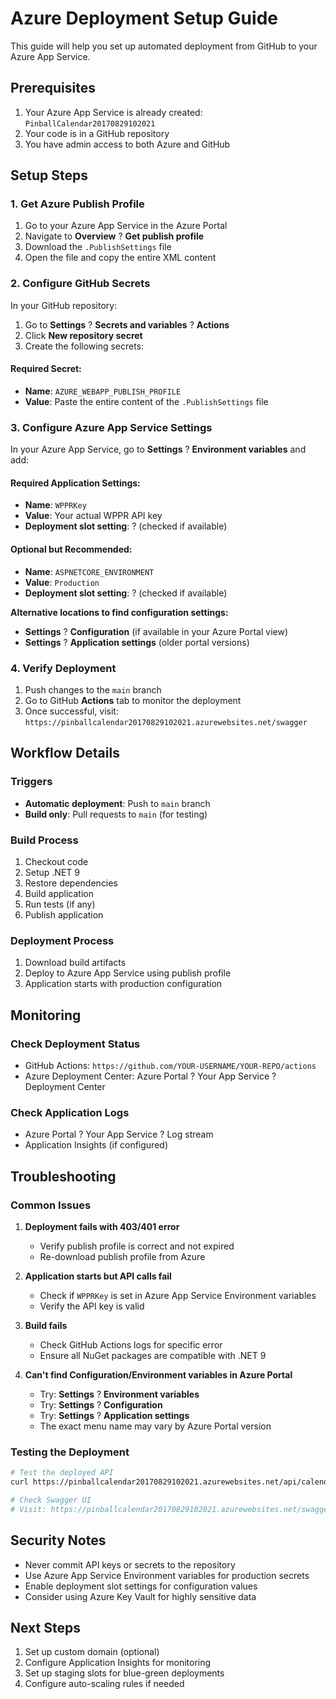 # Azure Deployment Setup Guide

This guide will help you set up automated deployment from GitHub to your Azure App Service.

## Prerequisites

1. Your Azure App Service is already created: `PinballCalendar20170829102021`
2. Your code is in a GitHub repository
3. You have admin access to both Azure and GitHub

## Setup Steps

### 1. Get Azure Publish Profile

1. Go to your Azure App Service in the Azure Portal
2. Navigate to **Overview** ? **Get publish profile**
3. Download the `.PublishSettings` file
4. Open the file and copy the entire XML content

### 2. Configure GitHub Secrets

In your GitHub repository:

1. Go to **Settings** ? **Secrets and variables** ? **Actions**
2. Click **New repository secret**
3. Create the following secrets:

#### Required Secret:
- **Name**: `AZURE_WEBAPP_PUBLISH_PROFILE`
- **Value**: Paste the entire content of the `.PublishSettings` file

### 3. Configure Azure App Service Settings

In your Azure App Service, go to **Settings** ? **Environment variables** and add:

#### Required Application Settings:
- **Name**: `WPPRKey`
- **Value**: Your actual WPPR API key
- **Deployment slot setting**: ? (checked if available)

#### Optional but Recommended:
- **Name**: `ASPNETCORE_ENVIRONMENT`
- **Value**: `Production`
- **Deployment slot setting**: ? (checked if available)

**Alternative locations to find configuration settings:**
- **Settings** ? **Configuration** (if available in your Azure Portal view)
- **Settings** ? **Application settings** (older portal versions)

### 4. Verify Deployment

1. Push changes to the `main` branch
2. Go to GitHub **Actions** tab to monitor the deployment
3. Once successful, visit: `https://pinballcalendar20170829102021.azurewebsites.net/swagger`

## Workflow Details

### Triggers
- **Automatic deployment**: Push to `main` branch
- **Build only**: Pull requests to `main` (for testing)

### Build Process
1. Checkout code
2. Setup .NET 9
3. Restore dependencies
4. Build application
5. Run tests (if any)
6. Publish application

### Deployment Process
1. Download build artifacts
2. Deploy to Azure App Service using publish profile
3. Application starts with production configuration

## Monitoring

### Check Deployment Status
- GitHub Actions: `https://github.com/YOUR-USERNAME/YOUR-REPO/actions`
- Azure Deployment Center: Azure Portal ? Your App Service ? Deployment Center

### Check Application Logs
- Azure Portal ? Your App Service ? Log stream
- Application Insights (if configured)

## Troubleshooting

### Common Issues

1. **Deployment fails with 403/401 error**
   - Verify publish profile is correct and not expired
   - Re-download publish profile from Azure

2. **Application starts but API calls fail**
   - Check if `WPPRKey` is set in Azure App Service Environment variables
   - Verify the API key is valid

3. **Build fails**
   - Check GitHub Actions logs for specific error
   - Ensure all NuGet packages are compatible with .NET 9

4. **Can't find Configuration/Environment variables in Azure Portal**
   - Try: **Settings** ? **Environment variables**
   - Try: **Settings** ? **Configuration** 
   - Try: **Settings** ? **Application settings**
   - The exact menu name may vary by Azure Portal version

### Testing the Deployment

```bash
# Test the deployed API
curl https://pinballcalendar20170829102021.azurewebsites.net/api/calendar/chicago/50

# Check Swagger UI
# Visit: https://pinballcalendar20170829102021.azurewebsites.net/swagger
```

## Security Notes

- Never commit API keys or secrets to the repository
- Use Azure App Service Environment variables for production secrets
- Enable deployment slot settings for configuration values
- Consider using Azure Key Vault for highly sensitive data

## Next Steps

1. Set up custom domain (optional)
2. Configure Application Insights for monitoring
3. Set up staging slots for blue-green deployments
4. Configure auto-scaling rules if needed